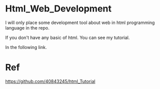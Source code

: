 # Html_Web_Development
I will only place some development tool about web in html programming language in the repo.

If you don't have any basic of html. You can see my tutorial.

In the following link.

# Ref
https://github.com/40843245/html_Tutorial
